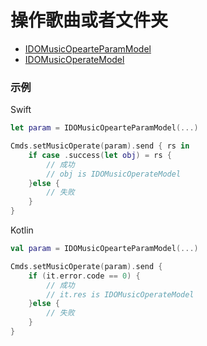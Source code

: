 # 操作歌曲或者文件夹
* [IDOMusicOpearteParamModel](../model/IDOMusicOpearteParamModel.md)
* [IDOMusicOperateModel](../model/IDOMusicOperateModel.md)



### 示例

Swift
```swift
let param = IDOMusicOpearteParamModel(...)

Cmds.setMusicOperate(param).send { rs in
    if case .success(let obj) = rs {
        // 成功
        // obj is IDOMusicOperateModel
    }else {
        // 失败
    }
}
```

Kotlin
```kotlin
val param = IDOMusicOpearteParamModel(...)

Cmds.setMusicOperate(param).send {
    if (it.error.code == 0) {
        // 成功
        // it.res is IDOMusicOperateModel
    }else {
        // 失败
    }
}
```
